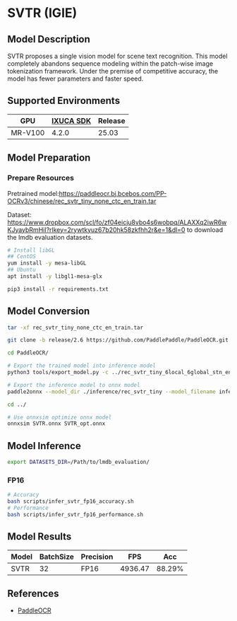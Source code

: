 # SVTR (IGIE)

## Model Description

SVTR proposes a single vision model for scene text recognition. This model completely abandons sequence modeling within the patch-wise image tokenization framework. Under the premise of competitive accuracy, the model has fewer parameters and faster speed.

## Supported Environments

| GPU    | [IXUCA SDK](https://gitee.com/deep-spark/deepspark#%E5%A4%A9%E6%95%B0%E6%99%BA%E7%AE%97%E8%BD%AF%E4%BB%B6%E6%A0%88-ixuca) | Release |
|--------|-----------|---------|
| MR-V100 | 4.2.0     |  25.03  |

## Model Preparation

### Prepare Resources

Pretrained model:<https://paddleocr.bj.bcebos.com/PP-OCRv3/chinese/rec_svtr_tiny_none_ctc_en_train.tar>

Dataset: <https://www.dropbox.com/scl/fo/zf04eicju8vbo4s6wobpq/ALAXXq2iwR6wKJyaybRmHiI?rlkey=2rywtkyuz67b20hk58zkfhh2r&e=1&dl=0> to download the lmdb evaluation datasets.

```bash
# Install libGL
## CentOS
yum install -y mesa-libGL
## Ubuntu
apt install -y libgl1-mesa-glx

pip3 install -r requirements.txt
```

## Model Conversion

```bash
tar -xf rec_svtr_tiny_none_ctc_en_train.tar

git clone -b release/2.6 https://github.com/PaddlePaddle/PaddleOCR.git --depth=1

cd PaddleOCR/

# Export the trained model into inference model
python3 tools/export_model.py -c ../rec_svtr_tiny_6local_6global_stn_en.yml -o Global.pretrained_model=../rec_svtr_tiny_none_ctc_en_train/best_accuracy Global.save_inference_dir=./inference/rec_svtr_tiny

# Export the inference model to onnx model
paddle2onnx --model_dir ./inference/rec_svtr_tiny --model_filename inference.pdmodel --params_filename inference.pdiparams --save_file ../SVTR.onnx --opset_version 13 --enable_onnx_checker True

cd ../

# Use onnxsim optimize onnx model
onnxsim SVTR.onnx SVTR_opt.onnx
```

## Model Inference

```bash
export DATASETS_DIR=/Path/to/lmdb_evaluation/
```

### FP16

```bash
# Accuracy
bash scripts/infer_svtr_fp16_accuracy.sh
# Performance
bash scripts/infer_svtr_fp16_performance.sh
```

## Model Results

| Model | BatchSize | Precision | FPS     | Acc    |
|-------|-----------|-----------|---------|--------|
| SVTR  | 32        | FP16      | 4936.47 | 88.29% |

## References

- [PaddleOCR](https://github.com/PaddlePaddle/PaddleOCR/blob/main/docs/algorithm/text_recognition/algorithm_rec_svtr.md)
